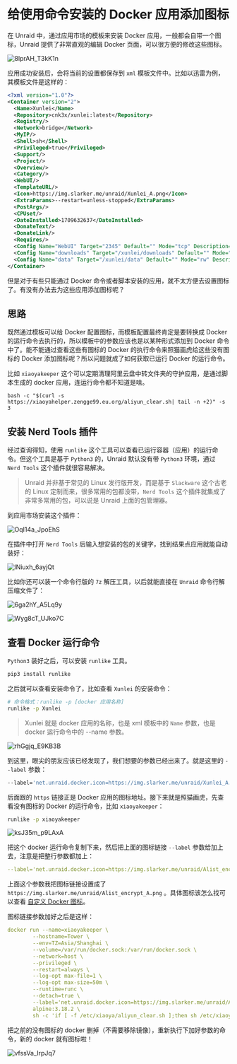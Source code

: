 # 给使用命令安装的 Docker 应用添加图标

在 Unraid 中，通过应用市场的模板来安装 Docker 应用，一般都会自带一个图标，Unraid 提供了非常直观的编辑 Docker 页面，可以很方便的修改这些图标。

![8lprAH_T3kK1n](https://img.slarker.me/blog/8lprAH_T3kK1n.png)

应用成功安装后，会将当前的设置都保存到 `xml` 模板文件中。比如以迅雷为例，其模板文件是这样的：

```xml
<?xml version="1.0"?>
<Container version="2">
  <Name>Xunlei</Name>
  <Repository>cnk3x/xunlei:latest</Repository>
  <Registry/>
  <Network>bridge</Network>
  <MyIP/>
  <Shell>sh</Shell>
  <Privileged>true</Privileged>
  <Support/>
  <Project/>
  <Overview/>
  <Category/>
  <WebUI/>
  <TemplateURL/>
  <Icon>https://img.slarker.me/unraid/Xunlei_A.png</Icon>
  <ExtraParams>--restart=unless-stopped</ExtraParams>
  <PostArgs/>
  <CPUset/>
  <DateInstalled>1709632637</DateInstalled>
  <DonateText/>
  <DonateLink/>
  <Requires/>
  <Config Name="WebUI" Target="2345" Default="" Mode="tcp" Description="WebUI" Type="Port" Display="always" Required="false" Mask="false">2345</Config>
  <Config Name="downloads" Target="/xunlei/downloads" Default="" Mode="rw" Description="&#x4E0B;&#x8F7D;&#x8DEF;&#x5F84;" Type="Path" Display="always" Required="false" Mask="false">/mnt/user/downloads</Config>
  <Config Name="data" Target="/xunlei/data" Default="" Mode="rw" Description="&#x8FC5;&#x96F7; Data" Type="Path" Display="always" Required="false" Mask="false">/mnt/user/appdata/xunlei</Config>
</Container>
```

但是对于有些只能通过 Docker 命令或者脚本安装的应用，就不太方便去设置图标了。有没有办法去为这些应用添加图标呢？

## 思路

既然通过模板可以给 Docker 配置图标，而模板配置最终肯定是要转换成 Docker 的运行命令去执行的，所以模板中的参数应该也是以某种形式添加到 Docker 命令中了。能不能通过查看这些有图标的 Docker 的执行命令来照猫画虎给这些没有图标的 Docker 添加图标呢？所以问题就成了如何获取已运行 Docker 的运行命令。

比如 `xiaoyakeeper` 这个可以定期清理阿里云盘中转文件夹的守护应用，是通过脚本生成的 docker 应用，连运行命令都不知道是啥。

```
bash -c "$(curl -s https://xiaoyahelper.zengge99.eu.org/aliyun_clear.sh| tail -n +2)" -s 3
```

## 安装 Nerd Tools 插件

经过查询得知，使用 `runlike` 这个工具可以查看已运行容器（应用）的运行命令。但这个工具是基于 `Python3` 的，Unraid 默认没有带 `Python3` 环境，通过 `Nerd Tools` 这个插件就很容易解决。

> Unraid 并非基于常见的 Linux 发行版开发，而是基于 `Slackware` 这个古老的 Linux 定制而来，很多常用的包都没带，`Nerd Tools` 这个插件就集成了非常多常用的包，可以说是 Unraid 上面的包管理器。

到应用市场安装这个插件：

![OqI14a_JpoEhS](https://img.slarker.me/blog/OqI14a_JpoEhS.png)

在插件中打开 `Nerd Tools` 后输入想安装的包的关键字，找到结果点应用就能自动装好：

![lNiuxh_6ayjQt](https://img.slarker.me/blog/lNiuxh_6ayjQt.png)

比如你还可以装一个命令行版的 `7z` 解压工具，以后就能直接在 `Unraid` 命令行解压缩文件了：

![6ga2hY_A5Lq9y](https://img.slarker.me/blog/6ga2hY_A5Lq9y.png)

![Wyg8cT_UJko7C](https://img.slarker.me/blog/Wyg8cT_UJko7C.png)

## 查看 Docker 运行命令

`Python3` 装好之后，可以安装 `runlike` 工具。

```sh
pip3 install runlike
```

之后就可以查看安装命令了，比如查看 `Xunlei` 的安装命令：

```sh
# 命令格式：runlike -p [docker 应用名称]
runlike -p Xunlei 
```

> Xunlei 就是 docker 应用的名称，也是 xml 模板中的 `Name` 参数，也是 docker 运行命令中的 --name 参数。

![rhGgjq_E9KB3B](https://img.slarker.me/blog/rhGgjq_E9KB3B.png)

到这里，眼尖的朋友应该已经发现了，我们想要的参数已经出来了。就是这里的 `--label` 参数：

```sh
--label='net.unraid.docker.icon=https://img.slarker.me/unraid/Xunlei_A.png'
```

后面跟的 `https` 链接正是 Docker 应用的图标地址。接下来就是照猫画虎，先查看没有图标的 Docker 的运行命令，比如 `xiaoyakeeper`：

```sh
runlike -p xiaoyakeeper 
```

![ksJ35m_p9LAxA](https://img.slarker.me/blog/ksJ35m_p9LAxA.png)

把这个 docker 运行命令复制下来，然后把上面的图标链接 `--label` 参数给加上去，注意是把整行参数都加上：

```yml
--label='net.unraid.docker.icon=https://img.slarker.me/unraid/Alist_encrypt_A.png' \
```

上面这个参数我把图标链接设置成了 `https://img.slarker.me/unraid/Alist_encrypt_A.png` 。具体图标该怎么找可以查看 [自定义 Docker 图标](/unraid/custom_docker_icon.md)。

图标链接参数加好之后是这样：

```yml
docker run --name=xiaoyakeeper \
        --hostname=Tower \
        --env=TZ=Asia/Shanghai \
        --volume=/var/run/docker.sock:/var/run/docker.sock \
        --network=host \
        --privileged \
        --restart=always \
        --log-opt max-file=1 \
        --log-opt max-size=50m \
        --runtime=runc \
        --detach=true \
        --label='net.unraid.docker.icon=https://img.slarker.me/unraid/Alist_encrypt_A.png' \
        alpine:3.18.2 \
        sh -c 'if [ -f /etc/xiaoya/aliyun_clear.sh ];then sh /etc/xiaoya/aliyun_clear.sh 0;else sleep 60;fi'
```

把之前的没有图标的 docker 删掉（不需要移除镜像），重新执行下加好参数的命令，新的 docker 就有图标啦！

![vfssVa_IrpJq7](https://img.slarker.me/blog/vfssVa_IrpJq7.png)
